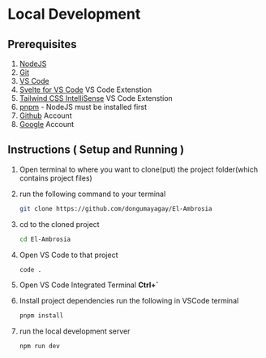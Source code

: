 # Local Development

## Prerequisites

1. [NodeJS](https://nodejs.org/en/download/)
1. [Git](https://git-scm.com/downloads)
1. [VS Code](https://code.visualstudio.com/download)
1. [Svelte for VS Code](https://marketplace.visualstudio.com/items?itemName=svelte.svelte-vscode) VS Code Extenstion
1. [Tailwind CSS IntelliSense](https://marketplace.visualstudio.com/items?itemName=bradlc.vscode-tailwindcss) VS Code Extenstion
1. [pnpm](https://pnpm.io/installation) - NodeJS must be installed first
1. [Github](https://github.com/) Account
1. [Google](http://google.com/) Account

## Instructions ( Setup and Running )

1. Open terminal to where you want to clone(put) the project folder(which contains project files)
1. run the following command to your terminal

    ```bash
    git clone https://github.com/dongumayagay/El-Ambrosia
    ```

1. cd to the cloned project

    ```bash
    cd El-Ambrosia
    ```

1. Open VS Code to that project

    ```bash
    code .
    ```

1. Open VS Code Integrated Terminal **Ctrl+`**
1. Install project dependencies run the following in VSCode terminal

    ```bash
    pnpm install
    ```

1. run the local development server

    ```bash
    npm run dev
    ```
